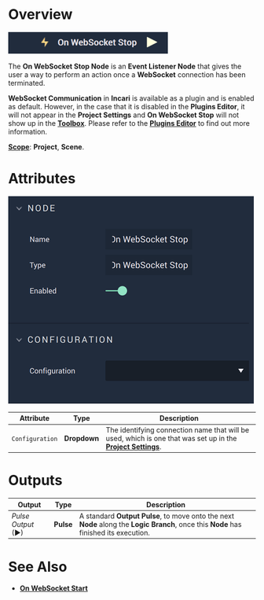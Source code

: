 # Overview

![The On WebSocket Stop Node.](../../../../.gitbook/assets/onwebsocketstopnode.png)

The **On WebSocket Stop Node** is an **Event Listener Node** that gives the user a way to perform an action once a **WebSocket** connection has been terminated.

**WebSocket Communication** in **Incari** is available as a plugin and is enabled as default. However, in the case that it is disabled in the **Plugins Editor**, it will not appear in the **Project Settings** and **On WebSocket Stop** will not show up in the [**Toolbox**](../../../overview.md). Please refer to the [**Plugins Editor**](../../../../modules/plugins/README.md) to find out more information.

[**Scope**](../overview.md#scopes): **Project**, **Scene**.

# Attributes

![The On WebSocket Stop Node Attributes.](../../../../.gitbook/assets/onwebsocketstopatts.png)

|Attribute|Type|Description|
|---|---|---|
|`Configuration`|**Dropdown**|The identifying connection name that will be used, which is one that was set up in the [**Project Settings**](../../../modules/project-settings/websocket.md).|


# Outputs

|Output|Type|Description|
|---|---|---|
|*Pulse Output* (►)|**Pulse**|A standard **Output Pulse**, to move onto the next **Node** along the **Logic Branch**, once this **Node** has finished its execution.|

# See Also

* [**On WebSocket Start**](onwebsocketstart.md)

